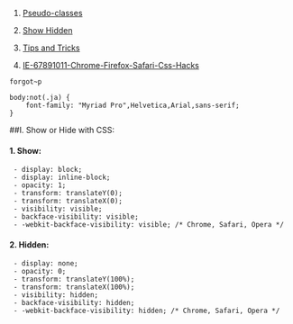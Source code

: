 1. [Pseudo-classes](pseudo-classes)

2. [Show Hidden](show-hidden)

3. [Tips and Tricks](tips-and-Tricks)

4. [IE-67891011-Chrome-Firefox-Safari-Css-Hacks](ie-67891011-chrome-firefox-safari-css-hacks)

```javascripts 
forgot~p 
```

```javascripts
body:not(.ja) {
    font-family: "Myriad Pro",Helvetica,Arial,sans-serif;
}
```
##I. Show or Hide with CSS:

#### 1. Show:

     - display: block;
     - display: inline-block;
     - opacity: 1;
     - transform: translateY(0);
     - transform: translateX(0);
     - visibility: visible;
     - backface-visibility: visible;
     - -webkit-backface-visibility: visible; /* Chrome, Safari, Opera */

#### 2. Hidden:

     - display: none;
     - opacity: 0;
     - transform: translateY(100%);
     - transform: translateX(100%);
     - visibility: hidden;
     - backface-visibility: hidden;
     - -webkit-backface-visibility: hidden; /* Chrome, Safari, Opera */  



     